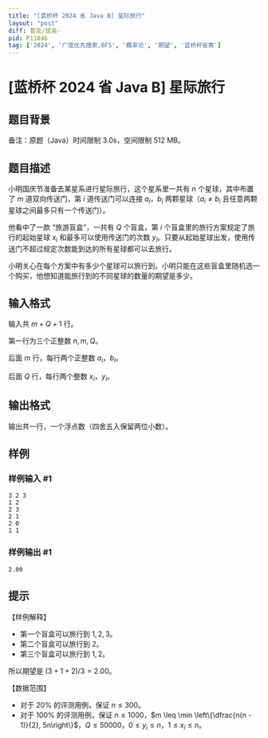 ```yaml
---
title: "[蓝桥杯 2024 省 Java B] 星际旅行"
layout: "post"
diff: 普及/提高-
pid: P11046
tag: ['2024', '广度优先搜索,BFS', '概率论', '期望', '蓝桥杯省赛']
---
```

# [蓝桥杯 2024 省 Java B] 星际旅行
## 题目背景

备注：原题（Java）时间限制 3.0s，空间限制 512 MB。
## 题目描述

小明国庆节准备去某星系进行星际旅行，这个星系里一共有 $n$ 个星球，其中布置了 $m$ 道双向传送门，第 $i$ 道传送门可以连接 $a_i$，$b_i$ 两颗星球（$a_i \neq b_i$ 且任意两颗星球之间最多只有一个传送门）。

他看中了一款 “旅游盲盒”，一共有 $Q$ 个盲盒，第 $i$ 个盲盒里的旅行方案规定了旅行的起始星球 $x_i$ 和最多可以使用传送门的次数 $y_i$。只要从起始星球出发，使用传送门不超过规定次数能到达的所有星球都可以去旅行。

小明关心在每个方案中有多少个星球可以旅行到。小明只能在这些盲盒里随机选一个购买，他想知道能旅行到的不同星球的数量的期望是多少。
## 输入格式

输入共 $m + Q + 1$ 行。

第一行为三个正整数 $n, m, Q$。

后面 $m$ 行，每行两个正整数 $a_i$，$b_i$。

后面 $Q$ 行，每行两个整数 $x_i$，$y_i$。
## 输出格式

输出共一行，一个浮点数（四舍五入保留两位小数）。
## 样例

### 样例输入 #1
```
3 2 3
1 2
2 3
2 1
2 0
1 1
```
### 样例输出 #1
```
2.00
```
## 提示

【样例解释】

- 第一个盲盒可以旅行到 $1, 2, 3$。
- 第二个盲盒可以旅行到 $2$。
- 第三个盲盒可以旅行到 $1, 2$。

所以期望是 $(3 + 1 + 2) / 3 = 2.00$。

【数据范围】

- 对于 $20 \%$ 的评测用例，保证 $n \leq 300$。
- 对于 $100 \%$ 的评测用例，保证 $n \leq 1000$，$m \leq \min \left\{\dfrac{n(n - 1)}{2}, 5n\right\}$，$Q \leq 50000$，$0 \leq y_i \leq n$，$1 \leq x_i \leq n$。
